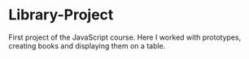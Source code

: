 # Library-Project
First project of the JavaScript course. Here I worked with prototypes, creating books and displaying them on a table.